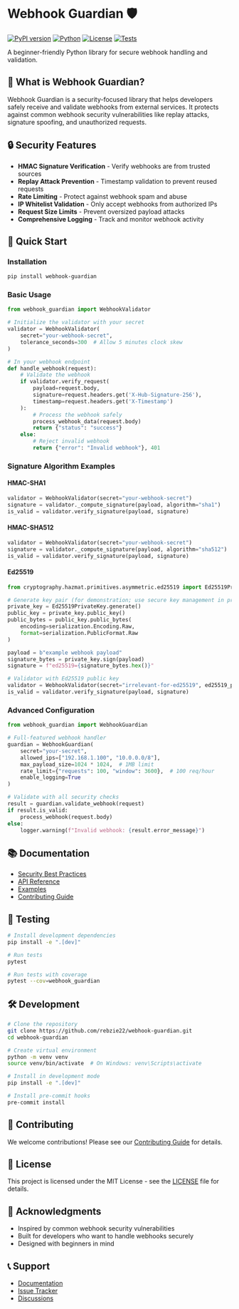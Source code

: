 # Webhook Guardian 🛡️

[![PyPI version](https://badge.fury.io/py/webhook-guardian.svg)](https://badge.fury.io/py/webhook-guardian)
[![Python](https://img.shields.io/badge/python-3.8+-blue.svg)](https://python.org)
[![License](https://img.shields.io/badge/license-MIT-green.svg)](LICENSE)
[![Tests](https://img.shields.io/badge/tests-96%25%20coverage-brightgreen.svg)](tests/)

A beginner-friendly Python library for secure webhook handling and validation.

## 🎯 **What is Webhook Guardian?**

Webhook Guardian is a security-focused library that helps developers safely receive and validate webhooks from external services. It protects against common webhook security vulnerabilities like replay attacks, signature spoofing, and unauthorized requests.

## 🔒 **Security Features**

- **HMAC Signature Verification** - Verify webhooks are from trusted sources
- **Replay Attack Prevention** - Timestamp validation to prevent reused requests
- **Rate Limiting** - Protect against webhook spam and abuse
- **IP Whitelist Validation** - Only accept webhooks from authorized IPs
- **Request Size Limits** - Prevent oversized payload attacks
- **Comprehensive Logging** - Track and monitor webhook activity

## 🚀 **Quick Start**

### Installation

```bash
pip install webhook-guardian
```

### Basic Usage

```python
from webhook_guardian import WebhookValidator

# Initialize the validator with your secret
validator = WebhookValidator(
    secret="your-webhook-secret",
    tolerance_seconds=300  # Allow 5 minutes clock skew
)

# In your webhook endpoint
def handle_webhook(request):
    # Validate the webhook
    if validator.verify_request(
        payload=request.body,
        signature=request.headers.get('X-Hub-Signature-256'),
        timestamp=request.headers.get('X-Timestamp')
    ):
        # Process the webhook safely
        process_webhook_data(request.body)
        return {"status": "success"}
    else:
        # Reject invalid webhook
        return {"error": "Invalid webhook"}, 401
```


### Signature Algorithm Examples

#### HMAC-SHA1
```python
validator = WebhookValidator(secret="your-webhook-secret")
signature = validator._compute_signature(payload, algorithm="sha1")
is_valid = validator.verify_signature(payload, signature)
```

#### HMAC-SHA512
```python
validator = WebhookValidator(secret="your-webhook-secret")
signature = validator._compute_signature(payload, algorithm="sha512")
is_valid = validator.verify_signature(payload, signature)
```

#### Ed25519
```python
from cryptography.hazmat.primitives.asymmetric.ed25519 import Ed25519PrivateKey

# Generate key pair (for demonstration; use secure key management in production)
private_key = Ed25519PrivateKey.generate()
public_key = private_key.public_key()
public_bytes = public_key.public_bytes(
    encoding=serialization.Encoding.Raw,
    format=serialization.PublicFormat.Raw
)

payload = b"example webhook payload"
signature_bytes = private_key.sign(payload)
signature = f"ed25519={signature_bytes.hex()}"

# Validator with Ed25519 public key
validator = WebhookValidator(secret="irrelevant-for-ed25519", ed25519_public_key=public_bytes)
is_valid = validator.verify_signature(payload, signature)
```

### Advanced Configuration

```python
from webhook_guardian import WebhookGuardian

# Full-featured webhook handler
guardian = WebhookGuardian(
    secret="your-secret",
    allowed_ips=["192.168.1.100", "10.0.0.0/8"],
    max_payload_size=1024 * 1024,  # 1MB limit
    rate_limit={"requests": 100, "window": 3600},  # 100 req/hour
    enable_logging=True
)

# Validate with all security checks
result = guardian.validate_webhook(request)
if result.is_valid:
    process_webhook(request.body)
else:
    logger.warning(f"Invalid webhook: {result.error_message}")
```

## 📚 **Documentation**

- [Security Best Practices](docs/security.md)
- [API Reference](docs/api.md)
- [Examples](examples/)
- [Contributing Guide](CONTRIBUTING.md)

## 🧪 **Testing**

```bash
# Install development dependencies
pip install -e ".[dev]"

# Run tests
pytest

# Run tests with coverage
pytest --cov=webhook_guardian
```

## 🛠️ **Development**

```bash
# Clone the repository
git clone https://github.com/rebzie22/webhook-guardian.git
cd webhook-guardian

# Create virtual environment
python -m venv venv
source venv/bin/activate  # On Windows: venv\Scripts\activate

# Install in development mode
pip install -e ".[dev]"

# Install pre-commit hooks
pre-commit install
```

## 🤝 **Contributing**

We welcome contributions! Please see our [Contributing Guide](CONTRIBUTING.md) for details.

## 📄 **License**

This project is licensed under the MIT License - see the [LICENSE](LICENSE) file for details.

## 🙏 **Acknowledgments**

- Inspired by common webhook security vulnerabilities
- Built for developers who want to handle webhooks securely
- Designed with beginners in mind

## 📞 **Support**

- [Documentation](docs/)
- [Issue Tracker](https://github.com/rebzie22/webhook-guardian/issues)
- [Discussions](https://github.com/rebzie22/webhook-guardian/discussions)
